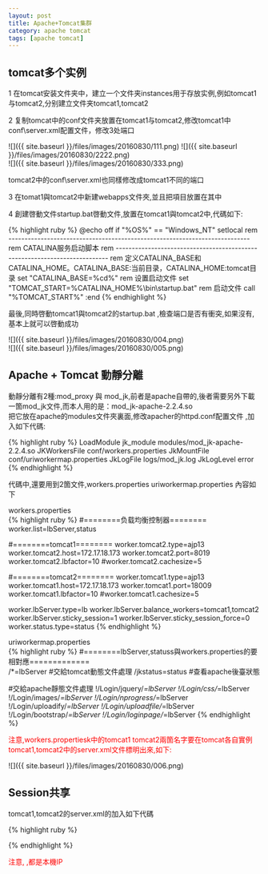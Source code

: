 ```yaml
---
layout: post
title: Apache+Tomcat集群
category: apache tomcat
tags: [apache tomcat]
---
```


## tomcat多个实例  

1 在tomcat安装文件夹中，建立一个文件夹instances用于存放实例,例如tomcat1与tomcat2,分别建立文件夹tomcat1,tomcat2  

2 复制tomcat中的conf文件夹放置在tomcat1与tomcat2,修改tomcat1中conf\server.xml配置文件，修改3处端口  

![]({{ site.baseurl }}/files/images/20160830/111.png) 
![]({{ site.baseurl }}/files/images/20160830/2222.png)   
![]({{ site.baseurl }}/files/images/20160830/333.png)  

tomcat2中的conf\server.xml也同樣修改成tomcat1不同的端口  

3 在tomat1與tomcat2中新建webapps文件夾,並且把項目放置在其中  

4 創建啓動文件startup.bat啓動文件,放置在tomcat1與tomcat2中,代碼如下:

{% highlight ruby %}
@echo off
if "%OS%" == "Windows_NT" setlocal
rem ---------------------------------------------------------------------------
rem CATALINA服务启动脚本
rem ---------------------------------------------------------------------------
rem 定义CATALINA_BASE和CATALINA_HOME。CATALINA_BASE:当前目录，CATALINA_HOME:tomcat目录
set "CATALINA_BASE=%cd%"
rem 设置启动文件
set "TOMCAT_START=%CATALINA_HOME%\bin\startup.bat"
rem 启动文件
call "%TOMCAT_START%"
:end
{% endhighlight %}

最後,同時啓動tomcat1與tomcat2的startup.bat ,檢查端口是否有衝突,如果沒有,基本上就可以啓動成功   

![]({{ site.baseurl }}/files/images/20160830/004.png)   
![]({{ site.baseurl }}/files/images/20160830/005.png) 


## Apache + Tomcat 動靜分離  

動靜分離有2種:mod_proxy 與 mod_jk,前者是apache自帶的,後者需要另外下載一箇mod_jk文件,而本人用的是：mod_jk-apache-2.2.4.so  
把它放在apache的modules文件夾裏面,修改apacher的httpd.conf配置文件 ,加入如下代碼:  

{% highlight ruby %}
LoadModule jk_module modules/mod_jk-apache-2.2.4.so
<IfModule jk_module>
JKWorkersFile conf/workers.properties
JkMountFile conf/uriworkermap.properties
JkLogFile logs/mod_jk.log
JkLogLevel error
</IfModule>
{% endhighlight %}

代碼中,還要用到2箇文件,workers.properties  uriworkermap.properties 內容如下  


workers.properties  
{% highlight ruby %}
#========负载均衡控制器========
worker.list=lbServer,status


#========tomcat1========
worker.tomcat2.type=ajp13
worker.tomcat2.host=172.17.18.173
worker.tomcat2.port=8019
worker.tomcat2.lbfactor=10
#worker.tomcat2.cachesize=5

#========tomcat2========
worker.tomcat1.type=ajp13
worker.tomcat1.host=172.17.18.173
worker.tomcat1.port=18009
worker.tomcat1.lbfactor=10
#worker.tomcat1.cachesize=5

worker.lbServer.type=lb
worker.lbServer.balance_workers=tomcat1,tomcat2
worker.lbServer.sticky_session=1
worker.lbServer.sticky_session_force=0
worker.status.type=status
{% endhighlight %}

uriworkermap.properties  
{% highlight ruby %} 
#========lbServer,statuss與workers.properties的要相對應=============        
/*=lbServer                  #交給tomcat動態文件處理
/jkstatus=status             #查看apache後臺狀態

#交給apache靜態文件處理
!/Login/jquery/*=lbServer
!/Login/css/*=lbServer
!/Login/images/*=lbServer
!/Login/nprogress/*=lbServer
!/Login/uploadify/*=lbServer
!/Login/uploadfile/*=lbServer
!/Login/bootstrap/*=lbServer
!/Login/loginpage/*=lbServer
{% endhighlight %}

<font style="color:red">注意,workers.propertiesk中的tomcat1  tomcat2兩箇名字要在tomcat各自實例tomcat1,tomcat2中的server.xml文件標明出來,如下:  </font>

![]({{ site.baseurl }}/files/images/20160830/006.png)


## Session共享  

tomcat1,tomcat2的server.xml的<Host></Host>加入如下代碼  

{% highlight ruby %}
   <!-- Session共享配置 -->
   <Cluster className="org.apache.catalina.ha.tcp.SimpleTcpCluster" channelSendOptions="8">
   <Manager className="org.apache.catalina.ha.session.DeltaManager" expireSessionsOnShutdown="false" notifyListenersOnReplication="true"/>
   <Channel className="org.apache.catalina.tribes.group.GroupChannel">
    <!-- 配置membership服务,有规律的发送脉冲广播 -->
    <Membership className="org.apache.catalina.tribes.membership.McastService" address="228.0.0.4" port="45564" frequency="500" dropTime="3000" bind="172.17.18.173"/>
    <!-- receiver组件,用于从其他成员接收复制的数据信息 -->
    <Receiver className="org.apache.catalina.tribes.transport.nio.NioReceiver"  
      address="172.17.18.173" port="4001" autoBind="100" selectorTimeout="5000"  
      maxThreads="6"/>
    <!-- sender组件,用于给组中其他成员发送复制的数据信息 -->
    <Sender className="org.apache.catalina.tribes.transport.ReplicationTransmitter">
     <Transport className="org.apache.catalina.tribes.transport.nio.PooledParallelSender"/>
    </Sender>
    <!-- 消息处理组件,用于改变通道的操作行为 -->
    <Interceptor className="org.apache.catalina.tribes.group.interceptors.TcpFailureDetector"/>
    <Interceptor className="org.apache.catalina.tribes.group.interceptors.MessageDispatch15Interceptor"/>
   </Channel>
   <!-- 过滤器,过滤了任何对静态页面、图形、js的请求,这些请求不会修改会话 -->
   <Valve className="org.apache.catalina.ha.tcp.ReplicationValve" filter=".*\.gif;.*\.js;.*\.jpg;.*\.htm;.*\.html;.*\.txt;"/>
   <!-- 过滤器,同mod_jk一起使用,在故障转移期间保证会话的粘性 -->
   <Valve className="org.apache.catalina.ha.session.JvmRouteBinderValve"/>
   <Deployer className="org.apache.catalina.ha.deploy.FarmWarDeployer"  
     tempDir="/tmp/war-temp/" deployDir="/tmp/war-deploy/" watchDir="/tmp/war-listen/"  
     watchEnabled="false" />
   
  <ClusterListener className="org.apache.catalina.ha.session.ClusterSessionListener"/>
  </Cluster>
{% endhighlight %}

<font style="color:red">注意, <membership bind="172.17.18.173">,<Receiver address="172.17.18.173"/>都是本機IP</font>
 

















